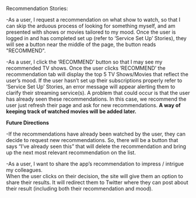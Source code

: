 Recommendation Stories:

-As a user, I request a recommendation on what show to watch, so that I can skip the arduous process of looking for something myself, and am presented with shows or movies tailored to my mood.
Once the user is logged in and has completed set up (refer to ‘Service Set Up’ Stories), they will see a button near the middle of the page, the button reads "RECOMMEND". 

-As a user, I click the ‘RECOMMEND’ button so that I may see my recommended TV shows. 
Once the user clicks ‘RECOMMEND’ the recommendation tab will display the top 5 TV Shows/Movies that reflect the user’s mood. If the user hasn’t set up their subscriptions properly refer to ‘Service Set Up’ Stories, an error message will appear alerting them to clarify their streaming service(s). A problem that could occur is that the user has already seen these recommendations. In this case, we recommend the user just refresh their page and ask for new recommendations. __A way of keeping track of watched movies will be added later.__ 


**Future Directions**

-If the recommendations have already been watched by the user, they can decide to request new recommendations. 
So, there will be a button that says “I’ve already seen this” that will delete the recommendation and bring up the next most relevant recommendation on the list.

-As a user, I want to share the app’s recommendation to impress / intrigue my colleagues.   
When the user clicks on their decision, the site will give them an option to share their results. It will redirect them to Twitter where they can post about their result (including both their recommendation and mood).
